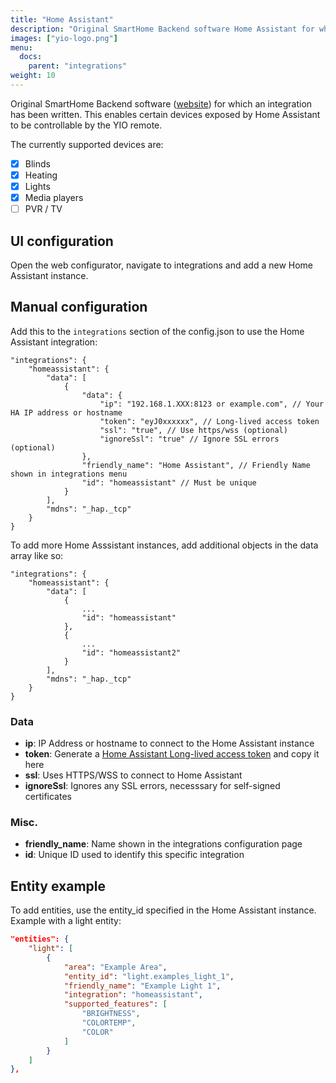 ```yaml
---
title: "Home Assistant"
description: "Original SmartHome Backend software Home Assistant for which an integration has been written."
images: ["yio-logo.png"]
menu:
  docs:
    parent: "integrations"
weight: 10
---
```


Original SmartHome Backend software ([website](https://www.home-assistant.io/)) for which an integration has been written. This enables certain devices exposed by Home Assistant to be controllable by the YIO remote.

The currently supported devices are:

- [x] Blinds
- [x] Heating
- [x] Lights
- [x] Media players
- [ ] PVR / TV

## UI configuration

Open the web configurator, navigate to integrations and add a new Home Assistant instance.

## Manual configuration

Add this to the `integrations` section of the config.json to use the Home Assistant integration:

```jsonc
"integrations": {
    "homeassistant": {
        "data": [
            {
                "data": {
                    "ip": "192.168.1.XXX:8123 or example.com", // Your HA IP address or hostname
                    "token": "eyJ0xxxxxx", // Long-lived access token
                    "ssl": "true", // Use https/wss (optional)
                    "ignoreSsl": "true" // Ignore SSL errors (optional)
                },
                "friendly_name": "Home Assistant", // Friendly Name shown in integrations menu
                "id": "homeassistant" // Must be unique
            }
        ],
        "mdns": "_hap._tcp"
    }
}
```

To add more Home Asssistant instances, add additional objects in the data array like so:

```jsonc
"integrations": {
    "homeassistant": {
        "data": [
            {
                ...
                "id": "homeassistant"
            },
            {
                ...
                "id": "homeassistant2"
            }
        ],
        "mdns": "_hap._tcp"
    }
}
```

### Data

- **ip**: IP Address or hostname to connect to the Home Assistant instance
- **token**: Generate a [Home Assistant Long-lived access token](https://developers.home-assistant.io/docs/en/auth_api.html#long-lived-access-token) and copy it here
- **ssl**: Uses HTTPS/WSS to connect to Home Assistant
- **ignoreSsl**: Ignores any SSL errors, necesssary for self-signed certificates

### Misc.

- **friendly_name**: Name shown in the integrations configuration page
- **id**: Unique ID used to identify this specific integration

## Entity example

To add entities, use the entity_id specified in the Home Assistant instance. Example with a light entity:

```json
"entities": {
    "light": [
        {
            "area": "Example Area",
            "entity_id": "light.examples_light_1",
            "friendly_name": "Example Light 1",
            "integration": "homeassistant",
            "supported_features": [
                "BRIGHTNESS",
                "COLORTEMP",
                "COLOR"
            ]
        }
    ]
},
```
